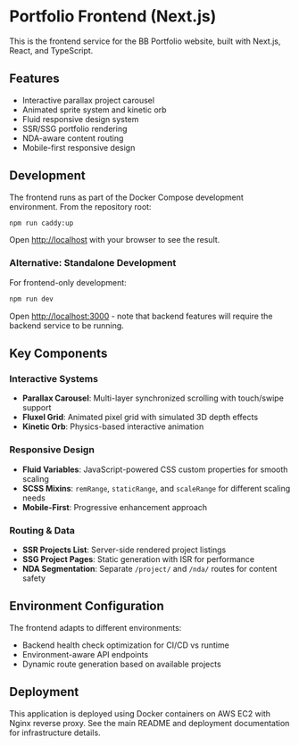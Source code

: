 # Portfolio Frontend (Next.js)

This is the frontend service for the BB Portfolio website, built with Next.js, React, and TypeScript.

## Features

- Interactive parallax project carousel
- Animated sprite system and kinetic orb
- Fluid responsive design system
- SSR/SSG portfolio rendering
- NDA-aware content routing
- Mobile-first responsive design

## Development

The frontend runs as part of the Docker Compose development environment. From the repository root:

```bash
npm run caddy:up
```

Open [http://localhost](http://localhost) with your browser to see the result.

### Alternative: Standalone Development

For frontend-only development:

```bash
npm run dev
```

Open [http://localhost:3000](http://localhost:3000) - note that backend features will require the backend service to be running.

## Key Components

### Interactive Systems
- **Parallax Carousel**: Multi-layer synchronized scrolling with touch/swipe support
- **Fluxel Grid**: Animated pixel grid with simulated 3D depth effects  
- **Kinetic Orb**: Physics-based interactive animation

### Responsive Design
- **Fluid Variables**: JavaScript-powered CSS custom properties for smooth scaling
- **SCSS Mixins**: `remRange`, `staticRange`, and `scaleRange` for different scaling needs
- **Mobile-First**: Progressive enhancement approach

### Routing & Data
- **SSR Projects List**: Server-side rendered project listings
- **SSG Project Pages**: Static generation with ISR for performance
- **NDA Segmentation**: Separate `/project/` and `/nda/` routes for content safety

## Environment Configuration

The frontend adapts to different environments:

- Backend health check optimization for CI/CD vs runtime
- Environment-aware API endpoints
- Dynamic route generation based on available projects

## Deployment

This application is deployed using Docker containers on AWS EC2 with Nginx reverse proxy. See the main README and deployment documentation for infrastructure details.
